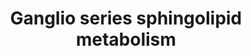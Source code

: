 ---
annotations:
- id: PW:0000164
  parent: classic metabolic pathway
  type: Pathway Ontology
  value: ganglioside metabolic pathway
authors:
- Conroy lipids
- AlexanderPico
description: Ganglio- series of glycosphingolipids, biosynthesis
last-edited: 2023-01-26
organisms:
- Homo sapiens
redirect_from:
- /index.php/Pathway:WP5299
- /instance/WP5299
- /instance/WP5299_rr125165
revision: r125165
schema-jsonld:
- '@context': https://schema.org/
  '@id': https://wikipathways.github.io/pathways/WP5299.html
  '@type': Dataset
  creator:
    '@type': Organization
    name: WikiPathways
  description: Ganglio- series of glycosphingolipids, biosynthesis
  keywords:
  - B3GALT4
  - B4GALNT1
  - GA1/ Asialo-GM1
  - GA2
  - GD1a
  - GD1b
  - GD1c
  - GD2
  - GD3
  - GM1
  - GM1b
  - GM2
  - GM2a
  - GM3
  - GP1c
  - GQ1b
  - GQ1c
  - GT1a
  - GT1b
  - GT1c
  - GT2
  - GT3
  - HEXA
  - HEXB
  - LacCer
  - NEU3
  - NEU4
  - ST3GAL1
  - ST3GAL2
  - ST3GAL4
  - ST3GAL5
  - ST8SIA1
  - ST8SIA5
  - ST8SIA6
  license: CC0
  name: Ganglio series sphingolipid metabolism
seo: CreativeWork
title: Ganglio series sphingolipid metabolism
wpid: WP5299
---